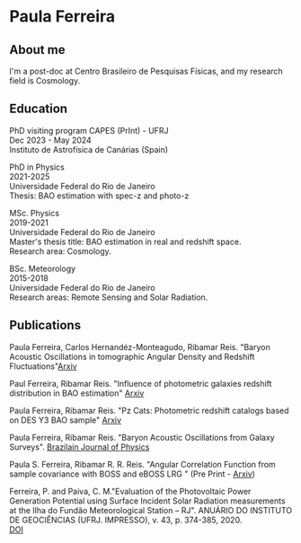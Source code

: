 # Paula Ferreira


## About me
I'm a post-doc at Centro Brasileiro de Pesquisas Físicas, and my research field is Cosmology.

## Education
<p> PhD visiting program CAPES (PrInt) - UFRJ
<br> Dec 2023 - May 2024
<br> Instituto de Astrofísica de Canárias (Spain)
</p>

<p> PhD in Physics
<br>2021-2025
<br>
Universidade Federal do Rio de Janeiro<br>
Thesis: BAO estimation with spec-z and photo-z
</p>

<p>MSc. Physics<br>
2019-2021<br>
Universidade Federal do Rio de Janeiro<br>
Master's thesis title: BAO estimation in real and redshift space.<br>
Research area: Cosmology.</p>

<p>BSc. Meteorology<br>
  2015-2018<br>
  Universidade Federal do Rio de Janeiro<br>
  Research areas: Remote Sensing and Solar Radiation.</p>

## Publications
<p> Paula Ferreira, Carlos Hernandéz-Monteagudo, Ribamar Reis. "Baryon Acoustic Oscillations in tomographic Angular Density and Redshift Fluctuations"<a href="https://arxiv.org/abs/2504.15506">Arxiv </a> </p> 

<p> Paul Ferreira, Ribamar Reis. "Influence of photometric galaxies redshift distribution in BAO estimation"  <a href="https://arxiv.org/abs/2501.04960">Arxiv</a> </p>

<p> Paula Ferreira, Ribamar Reis. "Pz Cats: Photometric redshift catalogs based on DES Y3 BAO sample" <a href="https://arxiv.org/abs/2501.04118">Arxiv </a></p>

<p> Paula Ferreira, Ribamar Reis. "Baryon Acoustic Oscillations from Galaxy Surveys".  <a href="https://link.springer.com/article/10.1007/s13538-024-01669-7"> Brazilain Journal of Physics</a></p>

<p>Paula S. Ferreira, Ribamar R. R. Reis. "Angular Correlation Function from sample covariance with BOSS and eBOSS LRG " (Pre Print - <a href="https://arxiv.org/abs/2309.16018">Arxiv</a>) </p>

<p>Ferreira, P. and Paiva, C. M."Evaluation of the Photovoltaic Power Generation Potential using Surface Incident Solar Radiation measurements at the Ilha do Fundão Meteorological Station – RJ". ANUÁRIO DO INSTITUTO DE GEOCIÊNCIAS (UFRJ. IMPRESSO), v. 43, p. 374-385, 2020. <br>
<a href="https://revistas.ufrj.br/index.php/aigeo/article/view/34836">DOI</a></p>



